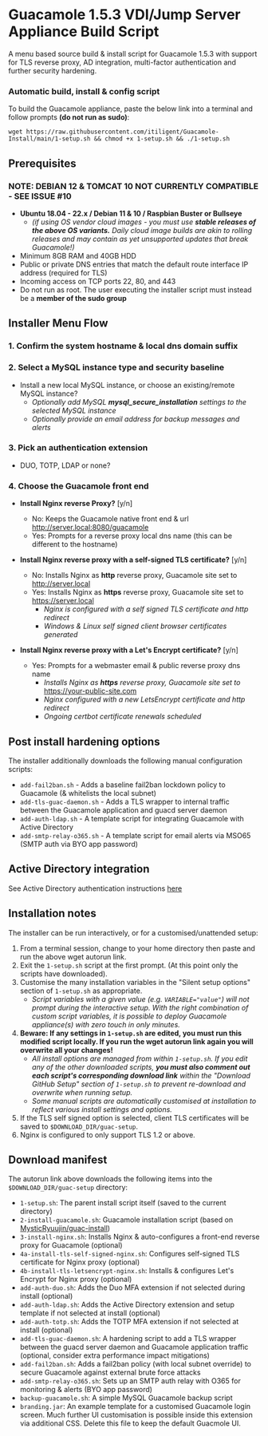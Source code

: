 # **Guacamole 1.5.3 VDI/Jump Server Appliance Build Script**

A menu based source build & install script for Guacamole 1.5.3 with support for TLS reverse proxy, AD integration, multi-factor authentication and further security hardening.

### **Automatic build, install & config script**

To build the Guacamole appliance, paste the below link into a terminal and follow prompts **(do not run as sudo)**:

```
wget https://raw.githubusercontent.com/itiligent/Guacamole-Install/main/1-setup.sh && chmod +x 1-setup.sh && ./1-setup.sh
```

## **Prerequisites**
 ### NOTE: DEBIAN 12 & TOMCAT 10 NOT CURRENTLY COMPATIBLE - SEE ISSUE #10

- **Ubuntu 18.04 - 22.x / Debian 11 & 10 / Raspbian Buster or Bullseye**
  - *(if using OS vendor cloud images - you must use **stable releases of the above OS variants.**  Daily cloud image builds are akin to rolling releases and may contain as yet unsupported updates that break Guacamole!)*
- Minimum 8GB RAM and 40GB HDD
- Public or private DNS entries that match the default route interface IP address (required for TLS)
- Incoming access on TCP ports 22, 80, and 443
- Do not run as root. The user executing the installer script must instead be a **member of the sudo group**

## **Installer Menu Flow**

### **1. Confirm the system hostname & local dns domain suffix**

### **2. Select a MySQL instance type and security baseline**

- Install a new local MySQL instance, or choose an existing/remote MySQL instance? 
  - *Optionally add MySQL **mysql_secure_installation** settings to the selected MySQL instance*
  - *Optionally provide an email address for backup messages and alerts*

### **3. Pick an authentication extension**

- DUO, TOTP, LDAP or none?  

### **4. Choose the Guacamole front end**

- **Install Nginx reverse Proxy?** [y/n]
     - No:  Keeps the Guacamole native front end & url http://server.local:8080/guacamole
     - Yes: Prompts for a reverse proxy local dns name (this can be different to the hostname)
   
- **Install Nginx reverse proxy with a self-signed TLS certificate?** [y/n]
  - No: Installs Nginx as **http** reverse proxy, Guacamole site set to http://server.local
  - Yes: Installs Nginx as **https** reverse proxy, Guacamole site set to https://server.local 
     - *Nginx is configured with a self signed TLS certificate and http redirect*
     - *Windows & Linux self signed client browser certificates generated*

 - **Install Nginx reverse proxy with a Let's Encrypt certificate?** [y/n] 
    - Yes: Prompts for a webmaster email & public reverse proxy dns name 
      - *Installs Nginx as **https** reverse proxy, Guacamole site set to* https://your-public-site.com
      - *Nginx configured with a new LetsEncrypt certificate and http redirect*
      - *Ongoing certbot certificate renewals scheduled* 

## **Post install hardening options**

The installer additionally downloads the following manual configuration scripts:
- `add-fail2ban.sh` - Adds a baseline fail2ban lockdown policy to Guacamole (& whitelists the local subnet)
- `add-tls-guac-daemon.sh` - Adds a TLS wrapper to internal traffic between the Guacamole application and guacd server daemon
- `add-auth-ldap.sh` - A template script for integrating Guacamole with Active Directory
- `add-smtp-relay-o365.sh` - A template script for email alerts via MSO65 (SMTP auth via BYO app password)

## **Active Directory integration**

See Active Directory authentication instructions [here](https://github.com/itiligent/Guacamole-Install/blob/main/ACTIVE-DIRECTORY-HOW-TO.md)


## **Installation notes**

The installer can be run interactively, or for a customised/unattended setup:
1. From a terminal session, change to your home directory then paste and run the above wget autorun link.
2. Exit the `1-setup.sh` script at the first prompt. (At this point only the scripts have downloaded).
3. Customise the many installation variables in the "Silent setup options" section of `1-setup.sh` as appropriate. 
    - *Script variables with a given value (e.g. `VARIABLE="value"`) will not prompt during the interactive setup. With the right combination of custom script variables, it is possible to deploy Guacamole appliance(s) with zero touch in only minutes.*
4. **Beware: If any settings in `1-setup.sh` are edited, you must run this modified script locally. If you run the wget autorun link again you will overwrite all your changes!**
      - *All install options are managed from within `1-setup.sh`. If you edit any of the other downloaded scripts, **you must also comment out each script's corresponding download link** within the "Download GitHub Setup" section of `1-setup.sh` to prevent re-download and overwrite when running setup.*
      - *Some manual scripts are automatically customised at installation to reflect various install settings and options.*
6. If the TLS self signed option is selected, client TLS certificates will be saved to `$DOWNLOAD_DIR/guac-setup`.
7. Nginx is configured to only support TLS 1.2 or above.

## **Download manifest**

The autorun link above downloads the following items into the `$DOWNLOAD_DIR/guac-setup` directory:

- `1-setup.sh`: The parent install script itself (saved to the current directory)
- `2-install-guacamole.sh`: Guacamole installation script (based on [MysticRyuujin/guac-install](https://github.com/MysticRyuujin/guac-install))
- `3-install-nginx.sh`: Installs Nginx & auto-configures a front-end reverse proxy for Guacamole (optional)
- `4a-install-tls-self-signed-nginx.sh`: Configures self-signed TLS certificate for Nginx proxy (optional)
- `4b-install-tls-letsencrypt-nginx.sh`: Installs & configures Let's Encrypt for Nginx proxy (optional)
- `add-auth-duo.sh`: Adds the Duo MFA extension if not selected during install (optional)
- `add-auth-ldap.sh`: Adds the Active Directory extension and setup template if not selected at install (optional)
- `add-auth-totp.sh`: Adds the TOTP MFA extension if not selected at install (optional)
- `add-tls-guac-daemon.sh`: A hardening script to add a TLS wrapper between the guacd server daemon and Guacamole application traffic (optional, consider extra performance impact mitigations)
- `add-fail2ban.sh`: Adds a fail2ban policy (with local subnet override) to secure Guacamole against external brute force attacks
- `add-smtp-relay-o365.sh`: Sets up an SMTP auth relay with O365 for monitoring & alerts (BYO app password)
- `backup-guacamole.sh`: A simple MySQL Guacamole backup script
- `branding.jar`: An example template for a customised Guacamole login screen. Much further UI customisation is possible inside this extension via additional CSS. Delete this file to keep the default Guacmole UI. 
